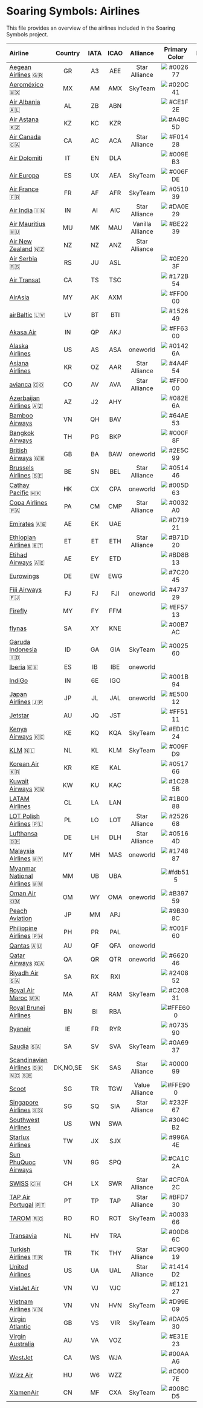 # Soaring Symbols: Airlines

This file provides an overview of the airlines included in the Soaring Symbols project.

| Airline | Country | IATA | ICAO | Alliance | Primary Color | Icon | Logo | Tail |
|:---|:---:|:---:|:---:|:---:|:---:|:---:|:---:|:---:|
| [Aegean Airlines](https://en.aegeanair.com) 🇬🇷 | GR | A3 | AEE | Star Alliance | ![#002677](https://place-hold.it/10x10/002677/002677.png) | ✅ | ✅ |  |
| [Aeroméxico](https://www.aeromexico.com) 🇲🇽 | MX | AM | AMX | SkyTeam | ![#020C41](https://place-hold.it/10x10/020C41/020C41.png) | ✅ | ✅ |  |
| [Air Albania](https://www.airalbania.com.al) 🇦🇱 | AL | ZB | ABN |  | ![#CE1F2E](https://place-hold.it/10x10/CE1F2E/CE1F2E.png) | ✅ | ✅ |  |
| [Air Astana](https://airastana.com) 🇰🇿 | KZ | KC | KZR |  | ![#A48C5D](https://place-hold.it/10x10/A48C5D/A48C5D.png) | ✅ |  |  |
| [Air Canada](https://www.aircanada.com) 🇨🇦 | CA | AC | ACA | Star Alliance | ![#F01428](https://place-hold.it/10x10/F01428/F01428.png) | ✅ | ✅ |  |
| [Air Dolomiti](https://www.airdolomiti.eu) | IT | EN | DLA |  | ![#009EB3](https://place-hold.it/10x10/009EB3/009EB3.png) | ✅ |  |  |
| [Air Europa](https://www.aireuropa.com) | ES | UX | AEA | SkyTeam | ![#006FDE](https://place-hold.it/10x10/006FDE/006FDE.png) | ✅ | ✅ |  |
| [Air France](https://airfrance.com) 🇫🇷 | FR | AF | AFR | SkyTeam | ![#051039](https://place-hold.it/10x10/051039/051039.png) | ✅ | ✅ |  |
| [Air India](https://www.airindia.com) 🇮🇳 | IN | AI | AIC | Star Alliance | ![#DA0E29](https://place-hold.it/10x10/DA0E29/DA0E29.png) | ✅ | ✅ |  |
| [Air Mauritius](https://www.airmauritius.com) 🇲🇺 | MU | MK | MAU | Vanilla Alliance | ![#BE2239](https://place-hold.it/10x10/BE2239/BE2239.png) | ✅ | ✅ |  |
| [Air New Zealand](https://www.airnewzealand.co.nz) 🇳🇿 | NZ | NZ | ANZ | Star Alliance |  | ✅ | ✅ |  |
| [Air Serbia](https://www.airserbia.com) 🇷🇸 | RS | JU | ASL |  | ![#0E203F](https://place-hold.it/10x10/0E203F/0E203F.png) | ✅ | ✅ |  |
| [Air Transat](https://airtransat.com) | CA | TS | TSC |  | ![#172B54](https://place-hold.it/10x10/172B54/172B54.png) | ✅ | ✅ |  |
| [AirAsia](https://www.airasia.com) | MY | AK | AXM |  | ![#FF0000](https://place-hold.it/10x10/FF0000/FF0000.png) |  | ✅ |  |
| [airBaltic](https://www.airbaltic.com) 🇱🇻 | LV | BT | BTI |  | ![#152649](https://place-hold.it/10x10/152649/152649.png) |  | ✅ |  |
| [Akasa Air](https://www.akasaair.com) | IN | QP | AKJ |  | ![#FF6300](https://place-hold.it/10x10/FF6300/FF6300.png) | ✅ | ✅ |  |
| [Alaska Airlines](https://www.alaskaair.com) | US | AS | ASA | oneworld | ![#01426A](https://place-hold.it/10x10/01426A/01426A.png) |  | ✅ |  |
| [Asiana Airlines](https://flyasiana.com) | KR | OZ | AAR | Star Alliance | ![#4A4F54](https://place-hold.it/10x10/4A4F54/4A4F54.png) | ✅ | ✅ |  |
| [avianca](https://www.avianca.com) 🇨🇴 | CO | AV | AVA | Star Alliance | ![#FF0000](https://place-hold.it/10x10/FF0000/FF0000.png) | ✅ | ✅ |  |
| [Azerbaijan Airlines](https://azal.az) 🇦🇿 | AZ | J2 | AHY |  | ![#082E6A](https://place-hold.it/10x10/082E6A/082E6A.png) | ✅ | ✅ |  |
| [Bamboo Airways](https://www.bambooairways.com) | VN | QH | BAV |  | ![#64AE53](https://place-hold.it/10x10/64AE53/64AE53.png) | ☑️ | ☑️ |  |
| [Bangkok Airways](https://www.bangkokair.com) | TH | PG | BKP |  | ![#000F8F](https://place-hold.it/10x10/000F8F/000F8F.png) | ✅ | ✅ |  |
| [British Airways](https://www.britishairways.com) 🇬🇧 | GB | BA | BAW | oneworld | ![#2E5C99](https://place-hold.it/10x10/2E5C99/2E5C99.png) | ✅ | ✅ |  |
| [Brussels Airlines](https://www.brusselsairlines.com) 🇧🇪 | BE | SN | BEL | Star Alliance | ![#051446](https://place-hold.it/10x10/051446/051446.png) | ✅ | ✅ |  |
| [Cathay Pacific](https://www.cathaypacific.com) 🇭🇰 | HK | CX | CPA | oneworld | ![#005D63](https://place-hold.it/10x10/005D63/005D63.png) | ✅ | ✅ |  |
| [Copa Airlines](https://www.copaair.com) 🇵🇦 | PA | CM | CMP | Star Alliance | ![#0032A0](https://place-hold.it/10x10/0032A0/0032A0.png) | ✅ | ✅ |  |
| [Emirates](https://www.emirates.com) 🇦🇪 | AE | EK | UAE |  | ![#D71921](https://place-hold.it/10x10/D71921/D71921.png) | ✅ | ✅ |  |
| [Ethiopian Airlines](https://www.ethiopianairlines.com) 🇪🇹 | ET | ET | ETH | Star Alliance | ![#B71D20](https://place-hold.it/10x10/B71D20/B71D20.png) | ✅ | ✅ |  |
| [Etihad Airways](https://www.etihad.com) 🇦🇪 | AE | EY | ETD |  | ![#BD8B13](https://place-hold.it/10x10/BD8B13/BD8B13.png) |  | ✅ |  |
| [Eurowings](https://www.eurowings.com) | DE | EW | EWG |  | ![#7C2045](https://place-hold.it/10x10/7C2045/7C2045.png) | ✅ | ✅ |  |
| [Fiji Airways](https://www.fijiairways.com) 🇫🇯 | FJ | FJ | FJI | oneworld | ![#473729](https://place-hold.it/10x10/473729/473729.png) | ✅ |  |  |
| [Firefly](https://www.fireflyz.com.my) | MY | FY | FFM |  | ![#EF5713](https://place-hold.it/10x10/EF5713/EF5713.png) | ✅ | ✅ |  |
| [flynas](https://www.flynas.com) | SA | XY | KNE |  | ![#00B7AC](https://place-hold.it/10x10/00B7AC/00B7AC.png) |  | ✅ |  |
| [Garuda Indonesia](https://www.garuda-indonesia.com) 🇮🇩 | ID | GA | GIA | SkyTeam | ![#002560](https://place-hold.it/10x10/002560/002560.png) | ✅ | ✅ |  |
| [Iberia](https://www.iberia.com) 🇪🇸 | ES | IB | IBE | oneworld |  | ✅ | ✅ |  |
| [IndiGo](https://www.goindigo.in) | IN | 6E | IGO |  | ![#001B94](https://place-hold.it/10x10/001B94/001B94.png) | ✅ | ✅ |  |
| [Japan Airlines](https://www.jal.co.jp) 🇯🇵 | JP | JL | JAL | oneworld | ![#E50012](https://place-hold.it/10x10/E50012/E50012.png) | ✅ | ✅ |  |
| [Jetstar](https://www.jetstar.com) | AU | JQ | JST |  | ![#FF5111](https://place-hold.it/10x10/FF5111/FF5111.png) | ✅ | ✅ |  |
| [Kenya Airways](https://www.kenya-airways.com) 🇰🇪 | KE | KQ | KQA | SkyTeam | ![#ED1C24](https://place-hold.it/10x10/ED1C24/ED1C24.png) | ✅ | ✅ |  |
| [KLM](https://www.klm.com) 🇳🇱 | NL | KL | KLM | SkyTeam | ![#009FD9](https://place-hold.it/10x10/009FD9/009FD9.png) | ✅ | ✅ |  |
| [Korean Air](https://www.koreanair.com) 🇰🇷 | KR | KE | KAL |  | ![#051766](https://place-hold.it/10x10/051766/051766.png) | ✅ | ✅ |  |
| [Kuwait Airways](https://www.kuwaitairways.com) 🇰🇼 | KW | KU | KAC |  | ![#1C285B](https://place-hold.it/10x10/1C285B/1C285B.png) | ✅ | ✅ |  |
| [LATAM Airlines](https://www.latamairlines.com) | CL | LA | LAN |  | ![#1B0088](https://place-hold.it/10x10/1B0088/1B0088.png) | ✅ | ✅ |  |
| [LOT Polish Airlines](https://www.lot.com) 🇵🇱 | PL | LO | LOT | Star Alliance | ![#252668](https://place-hold.it/10x10/252668/252668.png) | ✅ | ✅ |  |
| [Lufthansa](https://www.lufthansa.com) 🇩🇪 | DE | LH | DLH | Star Alliance | ![#05164D](https://place-hold.it/10x10/05164D/05164D.png) | ✅ | ✅ |  |
| [Malaysia Airlines](https://www.malaysiaairlines.com) 🇲🇾 | MY | MH | MAS | oneworld | ![#174887](https://place-hold.it/10x10/174887/174887.png) | ✅ | ✅ |  |
| [Myanmar National Airlines](https://www.flymna.com) 🇲🇲 | MM | UB | UBA |  | ![#fdb515](https://place-hold.it/10x10/fdb515/fdb515.png) | ✅ | ✅ |  |
| [Oman Air](https://www.omanair.com) 🇴🇲 | OM | WY | OMA | oneworld | ![#B39759](https://place-hold.it/10x10/B39759/B39759.png) | ✅ | ✅ |  |
| [Peach Aviation](https://www.flypeach.com) | JP | MM | APJ |  | ![#9B308C](https://place-hold.it/10x10/9B308C/9B308C.png) |  | ✅ |  |
| [Philippine Airlines](https://www.philippineairlines.com) 🇵🇭 | PH | PR | PAL |  | ![#001F60](https://place-hold.it/10x10/001F60/001F60.png) | ✅ | ✅ |  |
| [Qantas](https://www.qantas.com) 🇦🇺 | AU | QF | QFA | oneworld |  |  |  |  |
| [Qatar Airways](https://www.qatarairways.com) 🇶🇦 | QA | QR | QTR | oneworld | ![#662046](https://place-hold.it/10x10/662046/662046.png) | ✅ | ✅ |  |
| [Riyadh Air](https://www.riyadhair.com) 🇸🇦 | SA | RX | RXI |  | ![#240852](https://place-hold.it/10x10/240852/240852.png) | ✅ | ✅ |  |
| [Royal Air Maroc](https://www.royalairmaroc.com) 🇲🇦 | MA | AT | RAM | SkyTeam | ![#C20831](https://place-hold.it/10x10/C20831/C20831.png) | ✅ | ✅ | ☑️ |
| [Royal Brunei Airlines](https://www.flyroyalbrunei.com) | BN | BI | RBA |  | ![#FFE600](https://place-hold.it/10x10/FFE600/FFE600.png) |  | ☑️ |  |
| [Ryanair](https://www.ryanair.com) | IE | FR | RYR |  | ![#073590](https://place-hold.it/10x10/073590/073590.png) | ✅ | ✅ |  |
| [Saudia](https://www.saudia.com) 🇸🇦 | SA | SV | SVA | SkyTeam | ![#0A6937](https://place-hold.it/10x10/0A6937/0A6937.png) | ✅ |  |  |
| [Scandinavian Airlines](https://www.flysas.com) 🇩🇰 🇳🇴 🇸🇪 | DK,NO,SE | SK | SAS | Star Alliance | ![#000099](https://place-hold.it/10x10/000099/000099.png) |  | ✅ |  |
| [Scoot](https://www.flyscoot.com) | SG | TR | TGW | Value Alliance | ![#FFE900](https://place-hold.it/10x10/FFE900/FFE900.png) |  | ☑️ |  |
| [Singapore Airlines](https://www.singaporeair.com) 🇸🇬 | SG | SQ | SIA | Star Alliance | ![#232F67](https://place-hold.it/10x10/232F67/232F67.png) | ✅ | ✅ |  |
| [Southwest Airlines](https://www.southwest.com) | US | WN | SWA |  | ![#304CB2](https://place-hold.it/10x10/304CB2/304CB2.png) | ✅ | ☑️ |  |
| [Starlux Airlines](https://www.starlux-airlines.com) | TW | JX | SJX |  | ![#996A4E](https://place-hold.it/10x10/996A4E/996A4E.png) | ✅ | ✅ |  |
| [Sun PhuQuoc Airways](https://www.sunphuquocairways.com) | VN | 9G | SPQ |  | ![#CA1C2A](https://place-hold.it/10x10/CA1C2A/CA1C2A.png) | ✅ | ✅ |  |
| [SWISS](https://www.swiss.com) 🇨🇭 | CH | LX | SWR | Star Alliance | ![#CF0A2C](https://place-hold.it/10x10/CF0A2C/CF0A2C.png) | ✅ | ✅ |  |
| [TAP Air Portugal](https://www.tapairportugal.com) 🇵🇹 | PT | TP | TAP | Star Alliance | ![#BFD730](https://place-hold.it/10x10/BFD730/BFD730.png) | ☑️ | ☑️ |  |
| [TAROM](https://www.tarom.ro) 🇷🇴 | RO | RO | ROT | SkyTeam | ![#003366](https://place-hold.it/10x10/003366/003366.png) | ✅ | ✅ |  |
| [Transavia](https://www.transavia.com) | NL | HV | TRA |  | ![#00D66C](https://place-hold.it/10x10/00D66C/00D66C.png) | ✅ | ✅ |  |
| [Turkish Airlines](https://www.turkishairlines.com) 🇹🇷 | TR | TK | THY | Star Alliance | ![#C90019](https://place-hold.it/10x10/C90019/C90019.png) | ✅ | ✅ |  |
| [United Airlines](https://www.united.com) | US | UA | UAL | Star Alliance | ![#1414D2](https://place-hold.it/10x10/1414D2/1414D2.png) | ✅ | ✅ |  |
| [VietJet Air](https://www.vietjetair.com) | VN | VJ | VJC |  | ![#E12127](https://place-hold.it/10x10/E12127/E12127.png) |  | ✅ |  |
| [Vietnam Airlines](https://www.vietnamairlines.com) 🇻🇳 | VN | VN | HVN | SkyTeam | ![#D99E09](https://place-hold.it/10x10/D99E09/D99E09.png) | ✅ | ✅ |  |
| [Virgin Atlantic](https://www.virginatlantic.com) | GB | VS | VIR | SkyTeam | ![#DA0530](https://place-hold.it/10x10/DA0530/DA0530.png) | ✅ | ✅ |  |
| [Virgin Australia](https://www.virginaustralia.com) | AU | VA | VOZ |  | ![#E31E23](https://place-hold.it/10x10/E31E23/E31E23.png) | ✅ | ✅ |  |
| [WestJet](https://www.westjet.com) | CA | WS | WJA |  | ![#00AAA6](https://place-hold.it/10x10/00AAA6/00AAA6.png) | ✅ | ✅ |  |
| [Wizz Air](https://www.wizzair.com) | HU | W6 | WZZ |  | ![#C6007E](https://place-hold.it/10x10/C6007E/C6007E.png) |  | ✅ |  |
| [XiamenAir](https://www.xiamenair.com) | CN | MF | CXA | SkyTeam | ![#008CD5](https://place-hold.it/10x10/008CD5/008CD5.png) | ✅ | ✅ |  |
